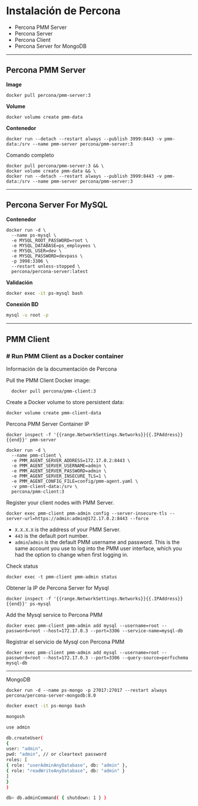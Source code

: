 # Instalación de Percona

- Percona PMM Server
- Percona Server
- Percona Client
- Percona Server for MongoDB

---
## Percona PMM Server

**Image**

```shell
docker pull percona/pmm-server:3
```

**Volume**

```shell
docker volume create pmm-data
```

**Contenedor**

```shell
docker run --detach --restart always --publish 3999:8443 -v pmm-data:/srv --name pmm-server percona/pmm-server:3
```

Comando completo

```shell
docker pull percona/pmm-server:3 && \
docker volume create pmm-data && \
docker run --detach --restart always --publish 3999:8443 -v pmm-data:/srv --name pmm-server percona/pmm-server:3
```

---
## Percona Server For MySQL

**Contenedor**

```shell
docker run -d \
  --name ps-mysql \
  -e MYSQL_ROOT_PASSWORD=root \
  -e MYSQL_DATABASE=ps_employees \
  -e MYSQL_USER=dev \
  -e MYSQL_PASSWORD=devpass \
  -p 3998:3306 \
  --restart unless-stopped \
  percona/percona-server:latest
  ```

**Validación**

```bash
docker exec -it ps-mysql bash
```

**Conexión BD**

```sh
mysql -u root -p
```
---
## PMM Client

### # Run PMM Client as a Docker container
Información de la documentación de Percona 

Pull the PMM Client Docker image:

```shell
  docker pull percona/pmm-client:3
```

Create a Docker volume to store persistent data:

```shell
docker volume create pmm-client-data
```

Percona PMM Server Container IP

```shell
docker inspect -f '{{range.NetworkSettings.Networks}}{{.IPAddress}}{{end}}' pmm-server
```

```shell
docker run -d \
  --name pmm-client \
  -e PMM_AGENT_SERVER_ADDRESS=172.17.0.2:8443 \
  -e PMM_AGENT_SERVER_USERNAME=admin \
  -e PMM_AGENT_SERVER_PASSWORD=admin \
  -e PMM_AGENT_SERVER_INSECURE_TLS=1 \
  -e PMM_AGENT_CONFIG_FILE=config/pmm-agent.yaml \
  -v pmm-client-data:/srv \
  percona/pmm-client:3
```

Register your client nodes with PMM Server.

```shell
docker exec pmm-client pmm-admin config --server-insecure-tls --server-url=https://admin:admin@172.17.0.2:8443 --force
```

- `X.X.X.X` is the address of your PMM Server.
- `443` is the default port number.
- `admin`/`admin` is the default PMM username and password. This is the same account you use to log into the PMM user interface, which you had the option to change when first logging in.

Check status

```shell
docker exec -t pmm-client pmm-admin status
```

Obtener la IP de Percona Server for Mysql
```shell
docker inspect -f '{{range.NetworkSettings.Networks}}{{.IPAddress}}{{end}}' ps-mysql
```

Add the Mysql service to Percona PMM

```shell
docker exec pmm-client pmm-admin add mysql --username=root --password=root --host=172.17.0.3 --port=3306 --service-name=mysql-db
```

Registrar el servicio de Mysql con Percona PMM

```shell
docker exec pmm-client pmm-admin add mysql --username=root --password=root --host=172.17.0.3 --port=3306 --query-source=perfschema mysql-db
```

---

MongoDB

```shell
docker run -d --name ps-mongo -p 27017:27017 --restart always percona/percona-server-mongodb:8.0
```

```bash
docker exect -it ps-mongo bash
```

```bash
mongosh
```

```bash
use admin
```

```bash
db.createUser(
{
user: "admin",
pwd: "admin", // or cleartext password
roles: [
{ role: "userAdminAnyDatabase", db: "admin" },
{ role: "readWriteAnyDatabase", db: "admin" }
]
}
)
```

```bash
db> db.adminCommand( { shutdown: 1 } )
```
